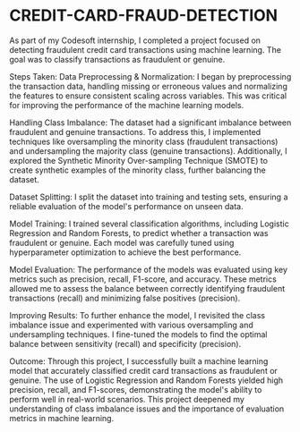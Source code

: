 # CREDIT-CARD-FRAUD-DETECTION
As part of my Codesoft internship, I completed a project focused on detecting fraudulent credit card transactions using machine learning. The goal was to classify transactions as fraudulent or genuine.

Steps Taken:
Data Preprocessing & Normalization: I began by preprocessing the transaction data, handling missing or erroneous values and normalizing the features to ensure consistent scaling across variables. This was critical for improving the performance of the machine learning models.

Handling Class Imbalance: The dataset had a significant imbalance between fraudulent and genuine transactions. To address this, I implemented techniques like oversampling the minority class (fraudulent transactions) and undersampling the majority class (genuine transactions). Additionally, I explored the Synthetic Minority Over-sampling Technique (SMOTE) to create synthetic examples of the minority class, further balancing the dataset.

Dataset Splitting: I split the dataset into training and testing sets, ensuring a reliable evaluation of the model's performance on unseen data.

Model Training: I trained several classification algorithms, including Logistic Regression and Random Forests, to predict whether a transaction was fraudulent or genuine. Each model was carefully tuned using hyperparameter optimization to achieve the best performance.

Model Evaluation: The performance of the models was evaluated using key metrics such as precision, recall, F1-score, and accuracy. These metrics allowed me to assess the balance between correctly identifying fraudulent transactions (recall) and minimizing false positives (precision).

Improving Results: To further enhance the model, I revisited the class imbalance issue and experimented with various oversampling and undersampling techniques. I fine-tuned the models to find the optimal balance between sensitivity (recall) and specificity (precision).

Outcome:
Through this project, I successfully built a machine learning model that accurately classified credit card transactions as fraudulent or genuine. The use of Logistic Regression and Random Forests yielded high precision, recall, and F1-scores, demonstrating the model's ability to perform well in real-world scenarios. This project deepened my understanding of class imbalance issues and the importance of evaluation metrics in machine learning.
